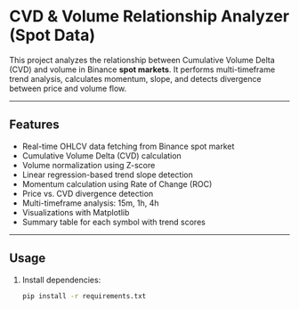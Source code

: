 # CVD & Volume Relationship Analyzer (Spot Data)

This project analyzes the relationship between Cumulative Volume Delta (CVD) and volume in Binance **spot markets**. It performs multi-timeframe trend analysis, calculates momentum, slope, and detects divergence between price and volume flow.

---

##  Features

- Real-time OHLCV data fetching from Binance spot market
- Cumulative Volume Delta (CVD) calculation
- Volume normalization using Z-score
- Linear regression-based trend slope detection
- Momentum calculation using Rate of Change (ROC)
- Price vs. CVD divergence detection
- Multi-timeframe analysis: 15m, 1h, 4h
- Visualizations with Matplotlib
- Summary table for each symbol with trend scores

---

##  Usage

1. Install dependencies:
   ```bash
   pip install -r requirements.txt
